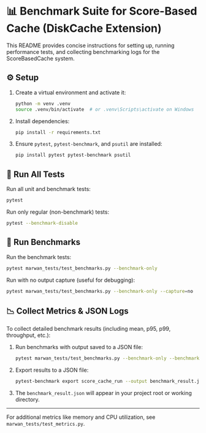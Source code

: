 # 📊 Benchmark Suite for Score-Based Cache (DiskCache Extension)

This README provides concise instructions for setting up, running performance tests, and collecting benchmarking logs for the ScoreBasedCache system.

## ⚙️ Setup

1. Create a virtual environment and activate it:
   ```bash
   python -m venv .venv
   source .venv/bin/activate  # or .venv\Scripts\activate on Windows
   ```

2. Install dependencies:
   ```bash
   pip install -r requirements.txt
   ```

3. Ensure `pytest`, `pytest-benchmark`, and `psutil` are installed:
   ```bash
   pip install pytest pytest-benchmark psutil
   ```

## 🧪 Run All Tests

Run all unit and benchmark tests:
```bash
pytest
```

Run only regular (non-benchmark) tests:
```bash
pytest --benchmark-disable
```

## 🚀 Run Benchmarks

Run the benchmark tests:
```bash
pytest marwan_tests/test_benchmarks.py --benchmark-only
```

Run with no output capture (useful for debugging):
```bash
pytest marwan_tests/test_benchmarks.py --benchmark-only --capture=no
```

## 📉 Collect Metrics & JSON Logs

To collect detailed benchmark results (including mean, p95, p99, throughput, etc.):

1. Run benchmarks with output saved to a JSON file:
   ```bash
   pytest marwan_tests/test_benchmarks.py --benchmark-only --benchmark-save=score_cache_run
   ```

2. Export results to a JSON file:
   ```bash
   pytest-benchmark export score_cache_run --output benchmark_result.json
   ```

3. The `benchmark_result.json` will appear in your project root or working directory.

---

For additional metrics like memory and CPU utilization, see `marwan_tests/test_metrics.py`.